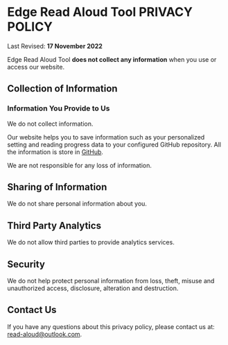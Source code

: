 # **Edge Read Aloud Tool** PRIVACY POLICY

Last Revised: **17 November 2022**

Edge Read Aloud Tool **does not collect any information** when you use or access our website.

## Collection of Information

### Information You Provide to Us

We do not collect information.

Our website helps you to save information such as your personalized setting and reading progress data to your configured GitHub repository. All the information is store in [GitHub](https://github.com/).

We are not responsible for any loss of information.

## Sharing of Information

We do not share personal information about you.

## Third Party Analytics

We do not allow third parties to provide analytics services.

## Security

We do not help protect personal information from loss, theft, misuse and unauthorized access, disclosure, alteration and destruction.

## Contact Us

If you have any questions about this privacy policy, please contact us at: read-aloud@outlook.com.
